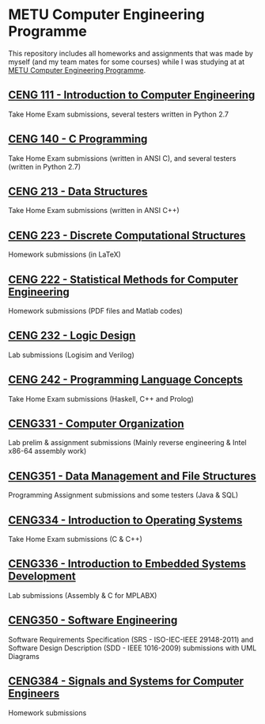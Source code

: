 # METU Computer Engineering Programme
This repository includes all homeworks and assignments that was made by myself (and my team mates for some courses) while I was studying at at [METU Computer Engineering Programme](https://ceng.metu.edu.tr).

## [CENG 111 - Introduction to Computer Engineering](https://github.com/frozsgy/METU/tree/master/CENG111)
Take Home Exam submissions, several testers written in Python 2.7

## [CENG 140 - C Programming](https://github.com/frozsgy/METU/tree/master/CENG140)
Take Home Exam submissions (written in ANSI C), and several testers (written in Python 2.7)

## [CENG 213 - Data Structures](https://github.com/frozsgy/METU/tree/master/CENG213)
Take Home Exam submissions (written in ANSI C++)

## [CENG 223 - Discrete Computational Structures](https://github.com/frozsgy/ceng223-hw)
Homework submissions (in LaTeX)

## [CENG 222 - Statistical Methods for Computer Engineering](https://github.com/frozsgy/METU/tree/master/CENG222)
Homework submissions (PDF files and Matlab codes)

## [CENG 232 - Logic Design](https://github.com/frozsgy/METU/tree/master/CENG232)
Lab submissions (Logisim and Verilog)

## [CENG 242 - Programming Language Concepts](https://github.com/frozsgy/METU/tree/master/CENG242)
Take Home Exam submissions (Haskell, C++ and Prolog)

## [CENG331 - Computer Organization](https://github.com/frozsgy/METU/tree/master/CENG331)
Lab prelim & assignment submissions (Mainly reverse engineering & Intel x86-64 assembly work)

## [CENG351 - Data Management and File Structures](https://github.com/frozsgy/METU/tree/master/CENG351)
Programming Assignment submissions and some testers (Java & SQL)

## [CENG334 - Introduction to Operating Systems](https://github.com/frozsgy/METU/tree/master/CENG334)
Take Home Exam submissions (C & C++)

## [CENG336 - Introduction to Embedded Systems Development](https://github.com/frozsgy/METU/tree/master/CENG336)
Lab submissions (Assembly & C for MPLABX)

## [CENG350 - Software Engineering](https://github.com/frozsgy/METU/tree/master/CENG350)
Software Requirements Specification (SRS - ISO-IEC-IEEE 29148-2011) and Software Design Description (SDD - IEEE 1016-2009) submissions with UML Diagrams

## [CENG384 - Signals and Systems for Computer Engineers](https://github.com/frozsgy/METU/tree/master/CENG384)
Homework submissions 
